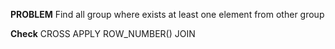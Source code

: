 **PROBLEM**
Find all group where exists at least one element from other group

**Check**
CROSS APPLY
ROW_NUMBER()
JOIN
